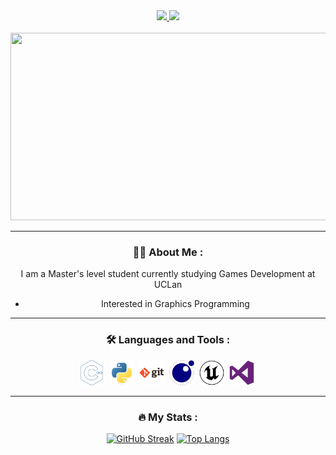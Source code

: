 <div id="header" align="center">
  <div id="badges">
    <a href="https://www.linkedin.com/in/jonathan-mills-0810241b8/">
      <img src="https://img.shields.io/badge/LinkedIn-blue?logo=linkedin&logoColor=white&style=for-the-badge"/>
    </a>
    <a href="https://jonathanmills.net">
      <img src="https://img.shields.io/badge/-Portfolio-red?style=for-the-badge"/>
    </a>
  </div>
  <img src="https://komarev.com/ghpvc/?username=avenger465&style=flat-square&color=blue" alt=""/>
  <div align="center">
    <img src="https://media.giphy.com/media/dWesBcTLavkZuG35MI/giphy.gif" width="600" height="300"/>
</div>
  
---
  
### 👨‍💻 About Me :
  
I am a Master's level student currently studying Games Development at UCLan
  
- Interested in Graphics Programming
  
---
  
### 🛠️ Languages and Tools :
  <div>
    <img src="https://github.com/devicons/devicon/blob/master/icons/cplusplus/cplusplus-line.svg" title="CPlusPlus" width="40" height="40"/>&nbsp;
    <img src="https://github.com/devicons/devicon/blob/master/icons/python/python-original.svg"   title="Python" width="40" height="40"/>&nbsp;
    <img src="https://github.com/devicons/devicon/blob/master/icons/git/git-original-wordmark.svg" title="Git" width="40" height="40"/>&nbsp;
    <img src="https://github.com/devicons/devicon/blob/master/icons/lua/lua-original.svg" title="Lua" width="40" height="40"/>&nbsp;
    <img src="https://github.com/devicons/devicon/blob/master/icons/unrealengine/unrealengine-original.svg" title="Unreal Engine" width="40" height="40"/>&nbsp;
    <img src="https://github.com/devicons/devicon/blob/master/icons/visualstudio/visualstudio-plain.svg" title="Visual Studio" width="40" height="40"/>&nbsp;
         
  </div>
  
---
  
### 🔥 My Stats :
[![GitHub Streak](http://github-readme-streak-stats.herokuapp.com?user=avenger465&theme=git-dark&hide_border=true)](https://git.io/streak-stats)
  [![Top Langs](https://github-readme-stats.vercel.app/api/top-langs/?username=avenger465&layout=compact&theme=vision-friendly-dark)](https://github.com/anuraghazra/github-readme-stats)
